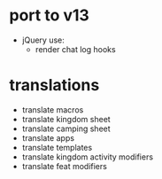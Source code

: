 # port to v13

* jQuery use:
    * render chat log hooks

# translations

* translate macros
* translate kingdom sheet
* translate camping sheet
* translate apps
* translate templates
* translate kingdom activity modifiers
* translate feat modifiers